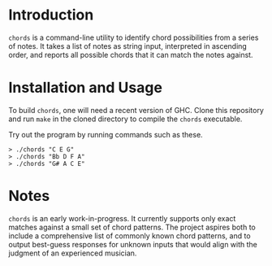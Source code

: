 # Introduction

`chords` is a command-line utility to identify chord possibilities from a series
of notes. It takes a list of notes as string input, interpreted in
ascending order, and reports all possible chords that it can match the notes
against.

# Installation and Usage

To build `chords`, one will need a recent version of GHC. Clone this repository
and run `make` in the cloned directory to compile the `chords` executable.

Try out the program by running commands such as these.

```
> ./chords "C E G"
> ./chords "Bb D F A"
> ./chords "G# A C E"
```

# Notes

`chords` is an early work-in-progress. It currently supports only exact matches
against a small set of chord patterns. The project aspires both to include a
comprehensive list of commonly known chord patterns, and to output best-guess
responses for unknown inputs that would align with the judgment of an
experienced musician.
